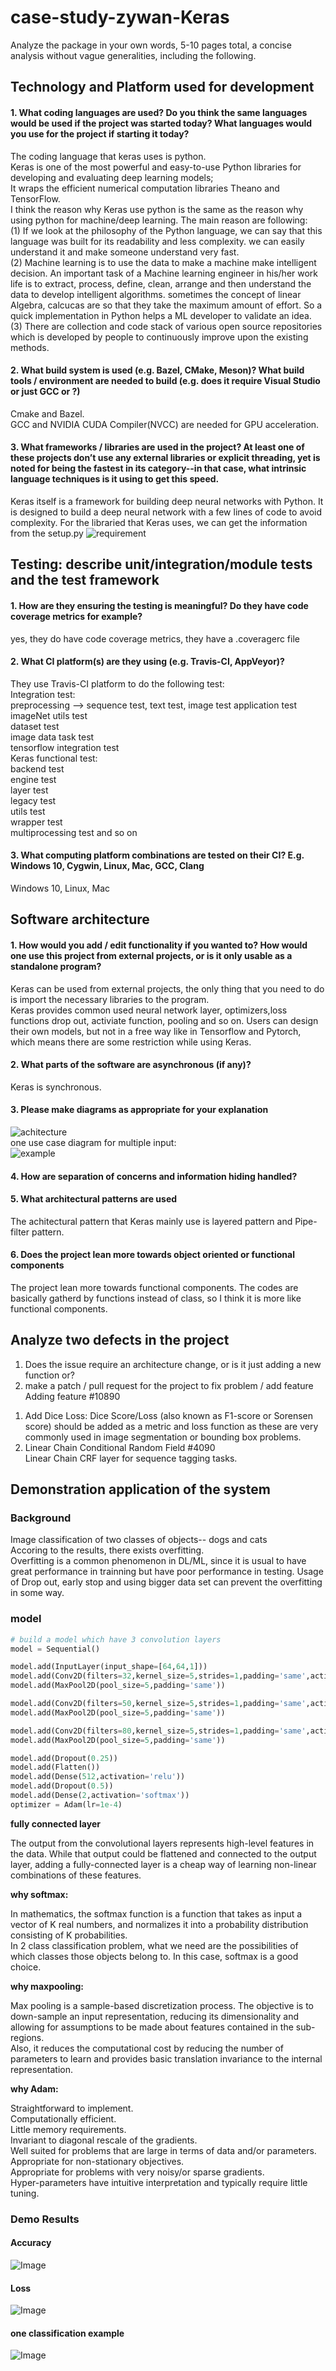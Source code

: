 # case-study-zywan-Keras    
Analyze the package in your own words, 5-10 pages total, a concise analysis without vague generalities, including the following.     
## Technology and Platform used for development
#### 1. What coding languages are used? Do you think the same languages would be used if the project was started today? What languages would you use for the project if starting it today?
The coding language that keras uses is python.        
Keras is one of the most powerful and easy-to-use Python libraries for developing and evaluating deep learning models;          
It wraps the efficient numerical computation libraries Theano and TensorFlow.        
I think the reason why Keras use python is the same as the reason why using python for machine/deep learning. The main reason are following:     
(1) If we look at the philosophy of the Python language, we can say that this language was built for its readability and less complexity. we can easily understand it and make someone understand very fast.           
(2) Machine learning is to use the data to make a machine make intelligent decision. An important task of a Machine learning engineer in his/her work life is to extract, process, define, clean, arrange and then understand the data to develop intelligent algorithms. sometimes the concept of linear Algebra, calcucas are so that they take the maximum amount of effort. So a quick implementation in Python helps a ML developer to validate an idea.           
(3) There are collection and code stack of various open source repositories which is developed by people to continuously improve upon the existing methods. 
#### 2. What build system is used (e.g. Bazel, CMake, Meson)? What build tools / environment are needed to build (e.g. does it require Visual Studio or just GCC or ?)   
Cmake and Bazel.          
GCC and NVIDIA CUDA Compiler(NVCC) are needed for GPU acceleration.     

#### 3. What frameworks / libraries are used in the project? At least one of these projects don’t use any external libraries or explicit threading, yet is noted for being the fastest in its category--in that case, what intrinsic language techniques is it using to get this speed. 

Keras itself is a framework for building deep neural networks with Python. It is designed to build a deep neural network with a few lines of code to avoid complexity.
For the libraried that Keras uses, we can get the information from the setup.py
![requirement](setup.jpg)

## Testing: describe unit/integration/module tests and the test framework
#### 1. How are they ensuring the testing is meaningful? Do they have code coverage metrics for example?    
yes, they do have code coverage metrics, they have a .coveragerc file  
#### 2. What CI platform(s) are they using (e.g. Travis-CI, AppVeyor)?     
They use Travis-CI platform to do the following test:         
Integration test:     
preprocessing --> sequence test, text test, image test
application test     
imageNet utils test      
dataset test       
image data task test      
tensorflow integration test     
Keras functional test:       
backend test     
engine test      
layer test      
legacy test      
utils test      
wrapper test      
multiprocessing test and so on  
#### 3. What computing platform combinations are tested on their CI? E.g. Windows 10, Cygwin, Linux, Mac, GCC, Clang  
Windows 10, Linux, Mac
      
## Software architecture
#### 1. How would you add / edit functionality if you wanted to? How would one use this project from external projects, or is it only usable as a standalone program?    
Keras can be used from external projects, the only thing that you need to do is import the necessary libraries to the program.  
Keras provides common used neural network layer, optimizers,loss functions drop out, activiate function, pooling and so on. Users can design their own models, but not in a free way like in Tensorflow and Pytorch, which means there are some restriction while using Keras.   

#### 2. What parts of the software are asynchronous (if any)?    
Keras is synchronous.   
#### 3. Please make diagrams as appropriate for your explanation      
![achitecture](diagram.png)         
one use case diagram for multiple input:              
![example](example.png)  
#### 4. How are separation of concerns and information hiding handled?        
#### 5. What architectural patterns are used   
The achitectural pattern that Keras mainly use is layered pattern and Pipe-filter pattern.    
#### 6. Does the project lean more towards object oriented or functional components                       
The project lean more towards functional components. The codes are basically gatherd by functions instead of class, so I think it is more like functional components.         

## Analyze two defects in the project
1. Does the issue require an architecture change, or is it just adding a new function or?      
2. make a patch / pull request for the project to fix problem / add feature      
Adding feature  #10890       
1) Add Dice Loss: Dice Score/Loss (also known as F1-score or Sorensen score) should be added as a metric and loss function as these are very commonly used in image segmentation or bounding box problems.       
2) Linear Chain Conditional Random Field  #4090      
Linear Chain CRF layer for sequence tagging tasks.          
## Demonstration application of the system   
### Background
Image classification of two classes of objects-- dogs and cats      
Accoring to the results, there exists overfitting.    
Overfitting is a common phenomenon in DL/ML, since it is usual to have great performance in trainning but have poor performance in testing. Usage of Drop out, early stop and using bigger data set can prevent the overfitting in some way.          
### model
```python
# build a model which have 3 convolution layers
model = Sequential()

model.add(InputLayer(input_shape=[64,64,1]))
model.add(Conv2D(filters=32,kernel_size=5,strides=1,padding='same',activation='relu'))
model.add(MaxPool2D(pool_size=5,padding='same'))

model.add(Conv2D(filters=50,kernel_size=5,strides=1,padding='same',activation='relu'))
model.add(MaxPool2D(pool_size=5,padding='same'))

model.add(Conv2D(filters=80,kernel_size=5,strides=1,padding='same',activation='relu'))
model.add(MaxPool2D(pool_size=5,padding='same'))

model.add(Dropout(0.25))
model.add(Flatten())
model.add(Dense(512,activation='relu'))
model.add(Dropout(0.5))
model.add(Dense(2,activation='softmax'))
optimizer = Adam(lr=1e-4)
```
**fully connected layer**                

The output from the convolutional layers represents high-level features in the data. While that output could be flattened and connected to the output layer, adding a fully-connected layer is a cheap way of learning non-linear combinations of these features.             

**why softmax:**            

In mathematics, the softmax function is a function that takes as input a vector of K real numbers, and normalizes it into a probability distribution consisting of K probabilities.             
In 2 class classification problem, what we need are the possibilities of which classes those objects belong to. In this case, softmax is a good choice.

**why maxpooling:**              

Max pooling is a sample-based discretization process. The objective is to down-sample an input representation, reducing its dimensionality and allowing for assumptions to be made about features contained in the sub-regions.    
Also, it reduces the computational cost by reducing the number of parameters to learn and provides basic translation invariance to the internal representation.         

**why Adam:**

Straightforward to implement.             
Computationally efficient.          
Little memory requirements.         
Invariant to diagonal rescale of the gradients.       
Well suited for problems that are large in terms of data and/or parameters.         
Appropriate for non-stationary objectives.            
Appropriate for problems with very noisy/or sparse gradients.           
Hyper-parameters have intuitive interpretation and typically require little tuning.                  
### Demo Results
#### Accuracy
![Image](Accuracy.png)
#### Loss
![Image](loss.png)
#### one classification example
![Image](result.png)
